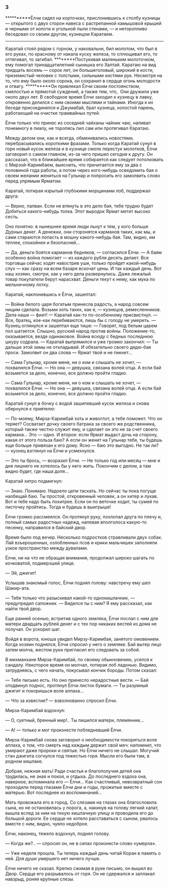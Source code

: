 ### 3

**********Ёлчи сидел на корточках, прислонившись к столбу кузницы — открытого с двух сторон навеса с растрепанной камышовой крышей и черными от копоти и угольной пыли стенами, — и неторопливо беседовал со своим другом, кузнецом Каратаем.
**********
Каратай стоял рядом с горном, у наковальни, бил молотом, что был в его руках, по красному от накала куску железа, то сплющивал его, то оттягивал, то загибал.
********Постукивая маленьким молоточком, ему помогал тринадцатилетний сынишка его Халтай.
Каратаю на вид тридцать восемь — сорок лет, он большеголовый, широкий в кости, приземистый человек с толстыми, сильными кистями рук.
Несмотря на то, что ему было около сорока, он сохранил в сердце огонь молодости и отвагу.
**********Он привлекал Ёлчи своим постоянством, смелостью и прямотой суждений, а также тем, что, 
Они дружили уже около двух лет.
В свободное время Ёлчи заходил к кузнецу в лавку, откровенно делился с ним своими мыслями и тайнами.
Иногда к их беседе присоединялся и Джумабай, брат кузнеца,
холостой парень, работающий на очистке трамвайных путей.

Ёлчи только что принес из соседней чайханы чайник чаю, наливал понемногу в пиалу, не торопясь пил сам или протягивал Каратаю.

Между делом они, как и всегда, обменивались новостями, перебрасывались короткими фразами.
Только когда Каратай сунул в горн новый кусок железа и в кузнице смолк перестук молотков, Ёлчи заговорил о самом главном, из-за чего пришел сегодня к другу.
Он рассказал, что в ближайшее время собирается как следует потолковать с Мирзой-Каримбаем, выяснить, что причитается ему за два с половиной года работы, а потом через кого-нибудь осведомить бая о своем желании жениться на Гульнар и попросить его замолвить слово перед упрямым Ярматом.

Каратай, потирая изрытый глубокими морщинами лоб, поддержал друга:

— Верно, палван.
Если не втянуть в это дело бая, тебе трудно будет Добиться какого-нибудь толка.
Этот выродок Ярмат метит высоко сесть.

Оно понятно: в нынешнее время люди льнут к тем, у кого больше Дурных денег.
А денежки, они сторонятся карманов таких, как мы, и сами стараются попасть в мошну какого-нибудь бая.
Там, видно, им теплее, спокойнее и безопасней…

— Да, деньги боятся карманов бедняков, — согласился Ёлчи.
— А баям особенно война помогает — из каждого рубля десять делает.
Все торговцы сейчас ходят навострив уши, только пройдет какой-нибудь слух — как сразу на всем базаре вскочат цены.
И так каждый день.
Вот наш хозяин, смотри, как у него дела развернулись.
Даже лежалый товар покупатели берут нарасхват.
Деньги текут к нему, как мука по мельничному лотку.

Каратай, наклонившись к Ёлчи, зашептал:

— Война белого царя богатым принесла радость, а народ совсем нищим сделала.
Возьми хоть таких, как я, — кузнецов, ремесленников.
Дела наши — фиит!
— Каратай как-то по-особенному присвистнул.
— Все, братец, кое-как перебиваются, лишь бы с голоду не умереть.
— Кузнец оглянулся и зашептал еще тише: — Говорят, под белым царем пол шатается.
Слышно, русский народ против войны.
Положение-то, оказывается, везде одинаковое.
Война всюду с бедных последнюю шкуру содрала.
— Каратай выпрямился и уже громко закончил: — Ты дальше этой зимы не откладывай.
И обязательно своего дядю-бая проси.
Замолвит он два слова — Ярмат твой и не пикнет…

— Сама Гульнар, кроме меня, ни о ком и слышать не хочет, — похвалился Ёлчи.
— Но она — девушка, связана волей отца.
А если бай возьмется за дело, конечно, все должно пройти гладко.

— Сама Гульнар, кроме меня, ни о ком и слышать не хочет, — похвалился Ёлчи.
— Но она — девушка, связана волей отца.
А если бай возьмется за дело, конечно, все должно пройти гладко.

Каратай сунул в бочку с водой зашипевший кусок железа и снова обернулся к приятелю:

— По-моему, Мирза-Каримбай хоть и живоглот, а тебе поможет.
Что он теряет?
Сосватает дочку своего батрака за своего же родственника, который также честно служит ему, и сделает он это не за счет своего кармана…
Это — одно.
И второе: если Ярмат выдаст дочь на сторону, какая от этого польза баю?
А если он женит на Гульнар тебя, ты будешь еще больше привязан к его дому.
Ясно — баю это выгодно.
Не так ли?
— кузнец взглянул на Ёлчи и усмехнулся.

— Это ты брось, — возразил Ёлчи.
— Не только год или месяц — мне и дня лишнего не хотелось бы у него жить.
Покончим с делом, а там видно будет, где наша доля…

Каратай хитро подмигнул:

— Знаю.
Понимаю.
Надоело цепи таскать.
Но сейчас ты пока погуще наобещай баю.
Ты простой, откровенный человек, а он хитер и лукав.
Вот и тебе надо быть похитрее.
Если он по веточке ходит, ты сумей по листочку пройтись.
Тогда и будешь в выигрыше!

Ёлчи громко рассмеялся.
Он протянул руку, похлопал друга по плечу и, полный самых радостных надежд, напевая вполголоса какую-то песенку, направился в байский двор.

Время было под вечер.
Несколько подростков стравливали двух собак.
Лай взъерошенных, озлобленных псов и крики мальчишек заполняли узкое пространство между дувалами.

Ёлчи, ни на что не обращая внимания, продолжал широко шагать по кочковатой, подмерзшей улице.

— Эй, джигит!

Услышав знакомый голос, Ёлчи поднял голову: навстречу ему шел Шакир-ата.

— Тебя только что разыскивал какой-то однокишлачник, — предупредил сапожник.
— Виделся ты с ним?
Я ему рассказал, как найти твой двор.

Еще ранней осенью, встретив одного земляка, Ёлчи послал с ним для матери двадцать рублей денег и с тех пор никаких вестей из дома не получал.
Он ускорил шаг.

Войдя в ворота, юноша увидел Мирзу-Каримбая, занятого омовением.
Когда хозяин поднялся, Ёлчи спросил у него о земляке.
Бай вытер лицо затем молча, жестом руки пригласил его следовать за собой.

В михманхане Мирза-Каримбай, по своему обыкновению, уселся к сандалу.
Некоторое время он молчал, потирая лоб ладонью.
Видимо, затрудняясь, с чего начать, покусывал кончик бороды.
Потом сказал:

— Тебе письмо есть.
Но оно принесло нерадостные вести.
— Бай отодвинул поднос, протянул Ёлчи листок бумаги.
— Ты разумный джигит и покоришься воле аллаха…

— Что за известие?
— взволнованно спросил Ёлчи.

Мирза-Каримбай вздохнул:

— О, суетный, бренный мир!..
Ты лишился матери, племянник…

— А!
— только и мог произнести побледневший Ёлчи.

Мирза-Каримбай снова заговорил о необходимости покориться воле аллаха, о том, что смерть над каждым держит свой меч: напомнил, что умирают даже пророки и святые.
Но Ёлчи ничего не слышал.
Могучий стан джигита согнулся под тяжестью горя.
Мысли его были там, в родном кишлаке.

Добрая, нежная мать!
Ради счастья и благополучия детей она трудилась, не зная и покоя, и отдыха.
До последнего вздоха она, наверное, вспоминала его — Ёлчи…
Как счастливый, невозвратный сон проходили перед глазами Ёлчи дни и годы, прожитые вместе с матерью.
Вот последнее из воспоминаний…

Мать провожала его в город.
Со слезами на глазах она благословила сына, но не остановилась у порога, а, накинув на голову легкий халат, вышла вслед за ним на тихую кишлачную улицу и проводила его до большой дороги.
Ее сердце не хотело расставаться с сыном, рвалось вместе с ним, видно, чуяло недоброе.

Ёлчи, наконец, тяжело вздохнул, поднял голову.

— Когда же?..
— спросил он, не в силах произнести слово «умерла».

— Уже неделя прошла.
Ты теперь каждый день читай Коран в память о ней.
Для души умершего нет ничего лучше.

Ёлчи ничего не сказал.
Крепко сжимая в руке письмо, он вышел во Двор.
Сердце его разрывалось от горя.
Он не сдержался и заплакал навзрыд, роняя крупные слезы.

